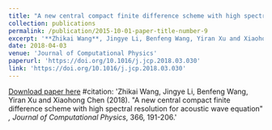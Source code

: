 ```yaml
---
title: "A new central compact finite difference scheme with high spectral resolution for acoustic wave equation"
collection: publications
permalink: /publication/2015-10-01-paper-title-number-9
excerpt: '**Zhikai Wang**, Jingye Li, Benfeng Wang, Yiran Xu and Xiaohong Chen'
date: 2018-04-03
venue: 'Journal of Computational Physics'
paperurl: 'https://doi.org/10.1016/j.jcp.2018.03.030'
link: 'https://doi.org/10.1016/j.jcp.2018.03.030'
---
```

[Download paper here](https://doi.org/10.1016/j.jcp.2018.03.030)
#citation: 'Zhikai Wang, Jingye Li, Benfeng Wang, Yiran Xu and Xiaohong Chen (2018). &quot;A new central compact finite difference scheme with high spectral resolution for acoustic wave equation&quot; <i>, Journal of Computational Physics</i>, 366, 191-206.'
